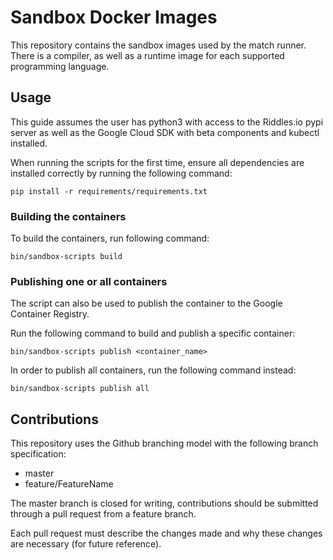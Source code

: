 # Sandbox Docker Images

This repository contains the sandbox images used by the match runner. There is a compiler, as well as a runtime image
for each supported programming language.

## Usage

This guide assumes the user has python3 with access to the Riddles.io pypi server as well as the Google Cloud SDK with
beta components and kubectl installed.

When running the scripts for the first time, ensure all dependencies are installed correctly by running the following 
command:

```
pip install -r requirements/requirements.txt
```

### Building the containers

To build the containers, run following command:

```
bin/sandbox-scripts build
```

### Publishing one or all containers

The script can also be used to publish the container to the Google Container Registry.

Run the following command to build and publish a specific container:

```
bin/sandbox-scripts publish <container_name>
```

In order to publish all containers, run the following command instead:

```
bin/sandbox-scripts publish all
```

## Contributions

This repository uses the Github branching model with the following
branch specification:

- master
- feature/FeatureName

The master branch is closed for writing, contributions should be
submitted through a pull request from a feature branch.

Each pull request must describe the changes made and why these changes
are necessary (for future reference).
